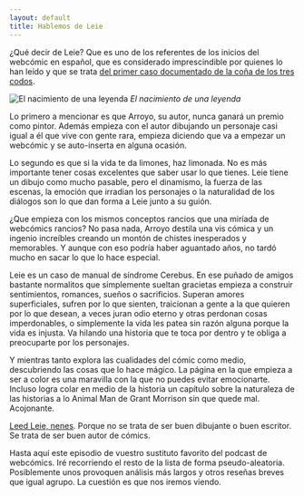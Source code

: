 ```yaml
---
layout: default
title: Hablemos de Leie
---
```


¿Qué decir de Leie? Que es uno de los referentes de los inicios del webcómic en español, que es considerado imprescindible por quienes lo han leído y que se trata [del primer caso documentado de la coña de los tres codos](http://www.eledos.es/?L=comic&serie=leie&comic=200).

![El nacimiento de una leyenda](http://i.imgur.com/iWf4WOq.jpg)
_El nacimiento de una leyenda_

Lo primero a mencionar es que Arroyo, su autor, nunca ganará un premio como pintor. Además empieza con el autor dibujando un personaje casi igual a él que vive con gente rara, empieza diciendo que va a empezar un webcómic y se auto-inserta en alguna ocasión.

Lo segundo es que si la vida te da limones, haz limonada. No es más importante tener cosas excelentes que saber usar lo que tienes. Leie tiene un dibujo como mucho pasable, pero el dinamismo, la fuerza de las escenas, la emoción que irradian los personajes o la naturalidad de los diálogos son lo que dan forma a Leie junto a su guión.

¿Que empieza con los mismos conceptos rancios que una miríada de webcómics rancios?  No pasa nada, Arroyo destila una vis cómica y un ingenio increíbles creando un montón de chistes inesperados y memorables. Y aunque con eso podría haber aguantado años, no tardó mucho en sacar lo que lo hace especial.

Leie es un caso de manual de síndrome Cerebus. En ese puñado de amigos bastante normalitos que simplemente sueltan gracietas empieza a construir sentimientos, romances, sueños o sacrificios. Superan amores superficiales, sufren por lo que sienten, traicionan a gente a la que quieren por lo que desean, a veces juran odio eterno y otras perdonan cosas imperdonables, o simplemente la vida les patea sin razón alguna porque la vida es injusta. Va hilando una historia que te toca por dentro y te obliga a preocuparte por los personajes.

Y mientras tanto explora las cualidades del cómic como medio, descubriendo las cosas que lo hace mágico. La página en la que empieza a ser a color es una maravilla con la que no puedes evitar emocionarte. Incluso logra colar en medio de la historia un capítulo sobre la naturaleza de las historias a lo Animal Man de Grant Morrison sin que quede mal. Acojonante.

[Leed Leie, nenes](http://www.eledos.es/?L=comic&serie=leie). Porque no se trata de ser buen dibujante o buen escritor. Se trata de ser buen autor de cómics.

Hasta aquí este episodio de vuestro sustituto favorito del podcast de webcómics. Iré recorriendo el resto de la lista de forma pseudo-aleatoria. Posiblemente unos provoquen análisis más largos y otros reseñas breves que igual agrupo. La cuestión es que nos iremos viendo.
